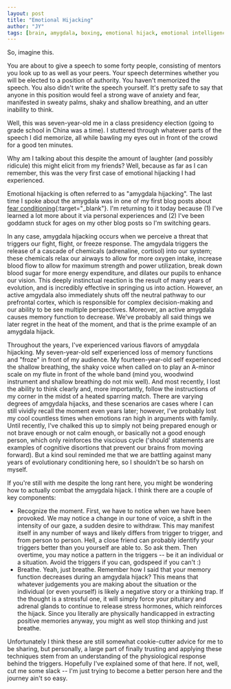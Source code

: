 ```yaml
---
layout: post
title: "Emotional Hijacking"
author: "JY"
tags: [brain, amygdala, boxing, emotional hijack, emotional intelligence]
---
```


So, imagine this.

You are about to give a speech to some forty people, consisting of mentors you look up to as well as your peers. Your speech determines whether you will be elected to a position of authority. You haven't memorized the speech. You also didn't write the speech yourself. It's pretty safe to say that anyone in this position would feel a strong wave of anxiety and fear, manifested in sweaty palms, shaky and shallow breathing, and an utter inability to think.

Well, this was seven-year-old me in a class presidency election (going to grade school in China was a time). I stuttered through whatever parts of the speech I did memorize, all while bawling my eyes out in front of the crowd for a good ten minutes.

Why am I talking about this despite the amount of laughter (and possibly ridicule) this might elicit from my friends? Well, because as far as I can remember, this was the very first case of emotional hijacking I had experienced.

Emotional hijacking is often referred to as "amygdala hijacking". The last time I spoke about the amygdala was in one of my first blog posts about [fear conditioning](https://jy-h.github.io/boxing-fear-conditioning.html){:target="_blank"}. I'm returning to it today because (1) I've learned a lot more about it via personal experiences and (2) I've been goddamn stuck for ages on my other blog posts so I'm switching gears.

In any case, amygdala hijacking occurs when we perceive a threat that triggers our fight, flight, or freeze response. The amgydala triggers the release of a cascade of chemicals (adrenaline, cortisol) into our system; these chemicals relax our airways to allow for more oxygen intake, increase blood flow to allow for maximum strength and power utilization, break down blood sugar for more energy expenditure, and dilates our pupils to enhance our vision. This deeply instinctual reaction is the result of many years of evolution, and is incredibly effective in springing us into action. However, an active amgydala also immediately shuts off the neutral pathway to our prefrontal cortex, which is responsible for complex decision-making and our ability to be see multiple perspectives. Moreover, an active amygdala causes memory function to decrease. We've probably all said things we later regret in the heat of the moment, and that is the prime example of an amygdala hijack.

Throughout the years, I've experienced various flavors of amygdala hijacking. My seven-year-old self experienced loss of memory functions and "froze" in front of my audience. My fourteen-year-old self experienced the shallow breathing, the shaky voice when called on to play an A-minor scale on my flute in front of the whole band (mind you, woodwind instrument and shallow breathing do not mix well). And most recently, I lost the ability to think clearly and, more importantly, follow the instructions of my corner in the midst of a heated sparring match. There are varying degrees of amgydala hijacks, and these scenarios are cases where I can still vividly recall the moment even years later; however, I've probably lost my cool countless times when emotions ran high in arguments with family. Until recently, I've chalked this up to simply not being prepared enough or not brave enough or not calm enough, or basically not a good enough person, which only reinforces the viscious cycle ('should' statements are examples of cognitive disortions that prevent our brains from moving forward). But a kind soul reminded me that we are battling against many years of evolutionary conditioning here, so I shouldn't be so harsh on myself.

If you're still with me despite the long rant here, you might be wondering how to actually combat the amygdala hijack. I think there are a couple of key components:
* Recognize the moment. First, we have to notice when we have been provoked. We may notice a change in our tone of voice, a shift in the intensity of our gaze, a sudden desire to withdraw. This may manifest itself in any number of ways and likely differs from trigger to trigger, and from person to person. Hell, a close friend can probably identify your triggers better than you yourself are able to. So ask them. Then overtime, you may notice a pattern in the triggers -- be it an individual or a situation. Avoid the triggers if you can, godspeed if you can't :)
* Breathe. Yeah, just breathe. Remember how I said that your memory function decreases during an amgydala hijack? This means that whatever judgements you are making about the situation or the individual (or even yourself) is likely a negative story or a thinking trap. If the thought is a stressful one, it will simply force your pituitary and adrenal glands to continue to release stress hormones, which reinforces the hijack. Since you literally are physically handicapped in extracting positive memories anyway, you might as well stop thinking and just breathe.

Unfortunately I think these are still somewhat cookie-cutter advice for me to be sharing, but personally, a large part of finally trusting and applying these techniques stem from an understanding of the physiological response behind the triggers. Hopefully I've explained some of that here. If not, well, cut me some slack -- I'm just trying to become a better person here and the journey ain't so easy.
